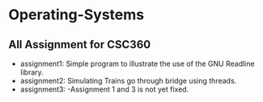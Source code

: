 # Operating-Systems
## All Assignment for CSC360
+ assignment1: Simple program to illustrate the use of the GNU Readline library.
+ assignment2: Simulating Trains go through bridge using threads.
+ assignment3:
-Assignment 1 and 3 is not yet fixed.
